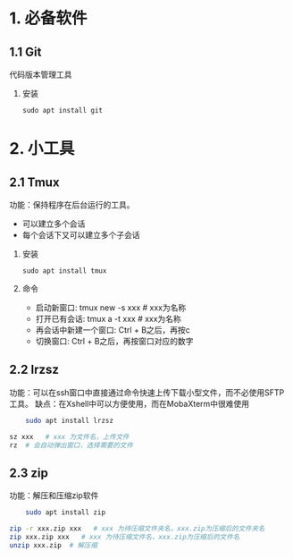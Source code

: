 # 1. 必备软件

## 1.1 Git

代码版本管理工具

1. 安装

    ```shell
    sudo apt install git
    ```

# 2. 小工具
## 2.1 Tmux

功能：保持程序在后台运行的工具。

- 可以建立多个会话
- 每个会话下又可以建立多个子会话

1. 安装

    ```shell
    sudo apt install tmux
    ```

2. 命令

   - 启动新窗口:  tmux new -s xxx    # xxx为名称
   - 打开已有会话:  tmux a -t xxx  # xxx为名称
   - 再会话中新建一个窗口: Ctrl + B之后，再按c
   - 切换窗口: Ctrl + B之后，再按窗口对应的数字
 

## 2.2 lrzsz

功能：可以在ssh窗口中直接通过命令快速上传下载小型文件，而不必使用SFTP工具。
缺点：在Xshell中可以方便使用，而在MobaXterm中很难使用

```bash
    sudo apt install lrzsz
```

```bash
sz xxx   # xxx 为文件名，上传文件
rz  # 会自动弹出窗口，选择需要的文件
```

## 2.3 zip

功能：解压和压缩zip软件

```bash
    sudo apt install zip
```

```bash
zip -r xxx.zip xxx   # xxx 为待压缩文件夹名，xxx.zip为压缩后的文件夹名
zip xxx.zip xxx   # xxx 为待压缩文件名，xxx.zip为压缩后的文件名
unzip xxx.zip  # 解压缩
```

